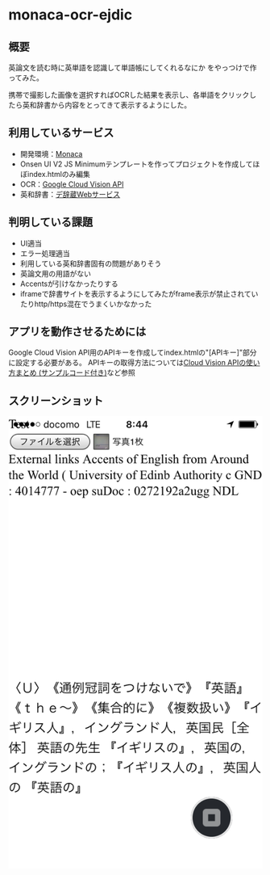 # monaca-ocr-ejdic

## 概要

英論文を読む時に英単語を認識して単語帳にしてくれるなにか
をやっつけで作ってみた。

携帯で撮影した画像を選択すればOCRした結果を表示し、各単語をクリックしたら英和辞書から内容をとってきて表示するようにした。

## 利用しているサービス

* 開発環境：[Monaca](https://ja.monaca.io/)
 * Onsen UI V2 JS Minimumテンプレートを作ってプロジェクトを作成してほぼindex.htmlのみ編集
* OCR：[Google Cloud Vision API](https://cloud.google.com/vision/)
* 英和辞書：[デ辞蔵Webサービス](https://dejizo.jp/dev/index.html)

## 判明している課題

* UI適当
* エラー処理適当
* 利用している英和辞書固有の問題がありそう
 * 英論文用の用語がない
 * Accentsが引けなかったりする
 * iframeで辞書サイトを表示するようにしてみたがframe表示が禁止されていたりhttp/https混在でうまくいかなかった
 
## アプリを動作させるためには

Google Cloud Vision API用のAPIキーを作成してindex.htmlの"[APIキー]"部分に設定する必要がある。
APIキーの取得方法については[Cloud Vision APIの使い方まとめ (サンプルコード付き)](https://syncer.jp/cloud-vision-api)など参照

## スクリーンショット

![サムネイル](https://raw.githubusercontent.com/mechamogera/monaca-ocr-ejdic/master/image.png)
